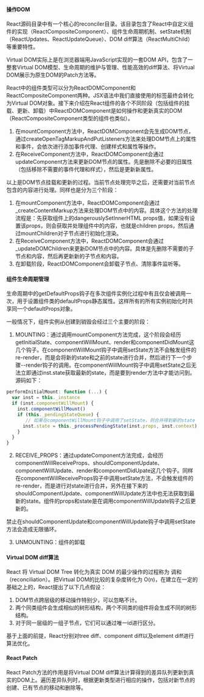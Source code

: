 #### 操作DOM

React源码目录中有一个核心的reconciler目录。该目录包含了React中自定义组件的实现（ReactCompositeComponent）、组件生命周期机制、setState机制（ReactUpdates、ReactUpdateQueue）、DOM diff算法（ReactMultiChild）等重要特性。

Virtual DOM实际上是在浏览器端用JavaScript实现的一套DOM API，包含了一整套Virtual DOM模型、生命周期的维护与管理、性能高效的diff算法、将Virtual DOM展示为原生DOM的Patch方法等。

React中的组件类型可以分为ReactDOMComponent和ReactCompositeComponent两种。JSX语法中我们直接使用的标签最终会转化为Virtual DOM对象。接下来介绍在React组件的各个不同阶段（包括组件的挂载、更新、卸载）中ReactDOMComponent是如何操作和更新真实的DOM（ReactCompositeComponent类型的组件也类似）。

1. 在mountComponent方法中，ReactDOMComponent会先生成DOM节点，通过createOpenTagMarkupAndPutListeners方法来处理DOM节点上的属性和事件，会依次进行添加事件代理、创建样式和属性等操作。
2. 在ReceiveComponent方法中，ReactDOMComponent会通过updateComponent方法来更新DOM节点的属性。先是删除不必要的旧属性（包括移除不需要的事件代理和样式），然后是更新新属性。

以上是DOM节点挂载和更新的过程。当前节点处理完毕之后，还需要对当前节点包含的内容进行处理。同样也是分为三个阶段：

1. 在mountComponent方法中，ReactDOMComponent会通过_createContentMarkup方法来处理DOM节点中的内容。具体这个方法的处理流程是：先获取组件上的dangerouslySetInnerHTML props值，如果没有设置该props，则会获取并处理组件中的内容，也就是children props，然后通过mountChildren对子节点进行初始化渲染。
2. 在ReceiveComponent方法中，ReactDOMComponent会通过_updateDOMChildren来更新DOM节点中的内容。具体是先删除不需要的子节点和内容，然后再更新新的子节点和内容。
3. 在卸载阶段，ReactDOMComponent会卸载子节点、清除事件监听等。

#### 组件生命周期管理

生命周期中的getDefaultProps钩子在多次组件实例化过程中有且仅会被调用一次，用于设置组件类的defaultProps静态属性。这样所有的所有实例初始化时共享同一个defaultProps对象。

一般情况下，组件实例从创建到销毁会经过三个主要的阶段：
1. MOUNTING：通过调用mountComponent方法完成，这个阶段会经历getInitialState、componentWillMount、render和componentDidMount这几个钩子。在componentWillMount钩子中调用setState方法不会触发组件的re-render，而是会将新的state和之前的state进行合并，然后进行下一个步骤--render钩子的调用。在componentWillMount钩子中调用setState之后无法立即通过inst.state获取最新的state，而是要到render方法中才能访问到。源码如下：

```javascript
performInitialMount: function (...) {
  var inst = this._instance
  if (inst.componentWillMount) {
    inst.componentWillMount()
    if (this._pendingStateQueue) {
       // 如果在componentWillMount钩子中调用了setState，则合并得到新的state
      inst.state = this._processPendingState(inst.props, inst.context)
    }
  }
}
```

2. RECEIVE_PROPS：通过updateComponent方法完成，会经历componentWillReceiveProps、shouldComponentUpdate、componentWillUpdate、render和componentDidUpate这几个钩子。同样在componentWillReceiveProps钩子中调用setState方法，不会触发组件的re-render，而是进行对state进行合并，另外在接下来的shouldComponentUpdate、componentWillUpdate方法中也无法获取到最新的state。组件的props和state是在调用componentWillUpdate钩子之后更新的。

禁止在shouldComponentUpdate和componentWillUpdate钩子中调用setState方法会造成无限循环。

3. UNMOUNTING：组件的卸载

#### Virtual DOM diff算法

React 将 Virtual DOM Tree 转化为真实 DOM 的最少操作的过程称为 调和（reconciliation）。把Virtual DOM的比较的复杂度转化为 O(n)，在建立在一定的基础之上的，React提出了以下几点假设：

1. DOM节点跨层级的移动操作特别少，可以忽略不计。
2. 两个同类组件会生成相似的树形结构，两个不同类的组件将会生成不同的树形结构。
3. 对于同一层级的一组子节点，它们可以通过唯一id进行区分。

基于上面的前提，React分别对tree diff、component diff以及element diff进行算法优化。

#### React Patch

React Patch方法的作用是将Virtual DOM diff算法计算得到的差异队列更新到真实的DOM上。遍历差异队列时，根据更新类型进行相应的操作，包括对新节点的创建、已有节点的移动和删除等。